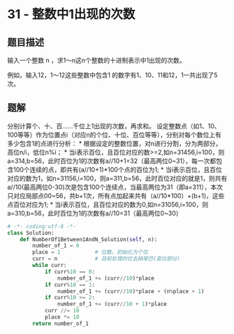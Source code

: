 # 31 - 整数中1出现的次数

## 题目描述
输入一个整数 n ，求1～n这n个整数的十进制表示中1出现的次数。

例如，输入12，1～12这些整数中包含1 的数字有1、10、11和12，1一共出现了5次。



## 题解
分别计算个、十、百......千位上1出现的次数，再求和。
    ​
    设定整数点（如1、10、100等等）作为位置点i（对应n的个位、十位、百位等等），分别对每个数位上有多少包含1的点进行分析：
    * 根据设定的整数位置，对n进行分割，分为两部分，高位n/i，低位n%i；
    * 当i表示百位，且百位对应的数>=2,如n=31456,i=100，则a=314,b=56，此时百位为1的次数有a//10+1=32（最高两位0~31），每一次都包含100个连续的点，即共有(a//10+1)\*100个点的百位为1;
    * 当i表示百位，且百位对应的数为1，如n=31156,i=100，则a=311,b=56，此时百位对应的就是1，则共有a//10(最高两位0-30)次是包含100个连续点，当最高两位为31（即a=311），本次只对应局部点00~56，共b+1次，所有点加起来共有（a//10\*100）+(b+1)，这些点百位对应为1;
    * 当i表示百位，且百位对应的数为0,如n=31056,i=100，则a=310,b=56，此时百位为1的次数有a//10=31（最高两位0~30）

```python
# -*- coding:utf-8 -*-
class Solution:
    def NumberOf1Between1AndN_Solution(self, n):
        number_of_1 = 0
        place = 1           # 位数，初始化为个位
        curr = n            # 目前处理的位去掉尾巴(高位部分)
        while curr:
            if curr%10 == 0:
                number_of_1 += (curr//10)*place
            if curr%10 == 1:
                number_of_1 += (curr//10)*place + (n%place + 1)
            if curr%10 >= 2:
                number_of_1 += (curr//10 + 1)*place
            curr //= 10
            place *= 10
        return number_of_1
```